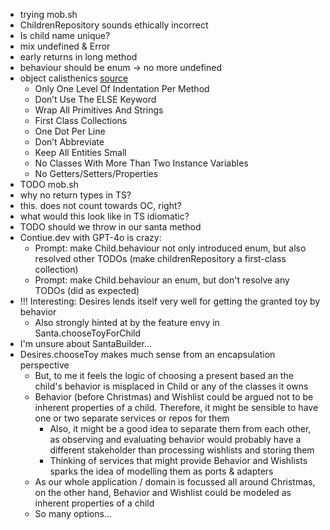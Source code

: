 - trying mob.sh
- ChildrenRepository sounds ethically incorrect
- Is child name unique?
- mix undefined & Error
- early returns in long method
- behaviour should be enum -> no more undefined
- object calisthenics [source](https://williamdurand.fr/2013/06/03/object-calisthenics/#tldr)
  - Only One Level Of Indentation Per Method
  - Don’t Use The ELSE Keyword
  - Wrap All Primitives And Strings
  - First Class Collections
  - One Dot Per Line
  - Don’t Abbreviate
  - Keep All Entities Small
  - No Classes With More Than Two Instance Variables
  - No Getters/Setters/Properties
- TODO mob.sh
- why no return types in TS?
- this. does not count towards OC, right?
- what would this look like in TS idiomatic?
- TODO should we throw in our santa method 
- Contiue.dev with GPT-4o is crazy:
  - Prompt: make Child.behaviour not only introduced enum, but also resolved other TODOs (make childrenRepository a first-class collection)
  - Prompt: make Child.behaviour an enum, but don't resolve any TODOs (did as expected)
- !!! Interesting: Desires lends itself very well for getting the granted toy by behavior
  - Also strongly hinted at by the feature envy in Santa.chooseToyForChild
- I'm unsure about SantaBuilder...
- Desires.chooseToy makes much sense from an encapsulation perspective
  - But, to me it feels the logic of choosing a present based an the child's behavior is misplaced in Child or any of the classes it owns
  - Behavior (before Christmas) and Wishlist could be argued not to be inherent properties of a child. Therefore, it might be sensible to have one or two separate services or repos for them
    - Also, it might be a good idea to separate them from each other, as observing and evaluating behavior would probably have a different stakeholder than processing wishlists and storing them
    - Thinking of services that might provide Behavior and Wishlists sparks the idea of modelling them as ports & adapters
  - As our whole application / domain is focussed all around Christmas, on the other hand, Behavior and Wishlist could be modeled as inherent properties of a child
  - So many options...
